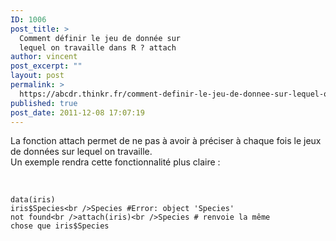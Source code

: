 ```yaml
---
ID: 1006
post_title: >
  Comment définir le jeu de donnée sur
  lequel on travaille dans R ? attach
author: vincent
post_excerpt: ""
layout: post
permalink: >
  https://abcdr.thinkr.fr/comment-definir-le-jeu-de-donnee-sur-lequel-on-travaille-dans-r-attach/
published: true
post_date: 2011-12-08 17:07:19
---
```

La fonction attach permet de ne pas à avoir à préciser à chaque fois le jeux de données sur lequel on travaille.<br />Un exemple rendra cette fonctionnalité plus claire :<br /><br /> <pre><code><br />data(iris)<br />iris$Species<br />Species #Error: object 'Species' not found<br />attach(iris)<br />Species # renvoie la même chose que iris$Species <br /> </code></pre>